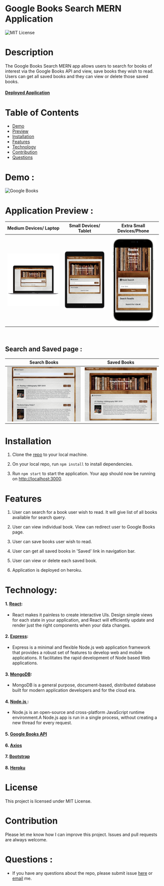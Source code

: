 # Google Books Search MERN Application

![MIT License](https://img.shields.io/badge/license-MIT-green)

# Description

The Google Books Search MERN app allows users to search for books of interest via the Google Books API and view, save books they wish to read. Users can get all saved books and they can view or delete those saved books.

#### **[Deployed Application](https://google-books-search-app-mern.herokuapp.com/)**

# Table of Contents

* [Demo](#demo)
* [Preview](#application-preview)
* [Installation](#installation)
* [Features](#features)
* [Technology](#technology)
* [Contribution](#contribution)
* [Questions](#Questions)

# Demo : 

![Google Books](client/src/images/GoogleBooksSearch.gif)
<br />

# Application Preview : 

|Medium Devices/ Laptop|Small Devices/ Tablet|Extra Small Devices/Phone
|--|--|--
|![Laptop](client/src/images/GoogleBooksReact.png)|![Tablet](client/src/images/Tablet-iPad.png)|![Mobile](client/src/images/Mobile-iPhone.png)
<br />

## Search and Saved page :

|Search Books|Saved Books|
|--|--
|![Search](client/src/images/Search.png)|![Saved](client/src/images/Saved.png)

# Installation

1. Clone the [repo](https://github.com/GauriKhandke/google-books-search-react) to your local machine.

2. On your local repo, run `npm install` to install dependencies.

3. Run `npm start` to start the application. Your app should now be running on <http://localhost:3000>.

# Features

1. User can search for a book user wish to read. It will give list of all books available for search query.

2. User can view individual book. View can redirect user to Google Books page.

3. User can save books user wish to read. 

4. User can get all saved books in 'Saved' link in navigation bar.

5. User can view or delete each saved book.

6. Application is deployed on heroku.

# Technology:

#### 1. [React](https://reactjs.org/):
* React makes it painless to create interactive UIs. Design simple views for each state in your application, and React will efficiently update and render just the right components when your data changes.

#### 2. [Express](https://expressjs.com/):
* Express is a minimal and flexible Node.js web application framework that provides a robust set of features to develop web and mobile applications. It facilitates the rapid development of Node based Web applications.

#### 3. [MongoDB](https://www.mongodb.com/):
* MongoDB is a general purpose, document-based, distributed database built for modern application developers and for the cloud era.

#### 4. [Node.js ](https://nodejs.org/en/):
* Node.js is an open-source and cross-platform JavaScript runtime environment.A Node.js app is run in a single process, without creating a new thread for every request.

#### 5. [Google Books API](https://developers.google.com/books)

#### 6. [Axios](https://www.npmjs.com/package/axios)

#### 7. [Bootstrap](https://getbootstrap.com/)

#### 8. [Heroku](https://www.heroku.com/)

# License

This project is licensed under MIT License.

# Contribution

Please let me know how I can improve this project. Issues and pull requests are always welcome.

# Questions :
* If you have any questions about the repo, please submit issue [here](https://github.com/GauriKhandke/google-books-search-react/issues/new) or [email](mailto:khandkegauri@gmail.com) me.